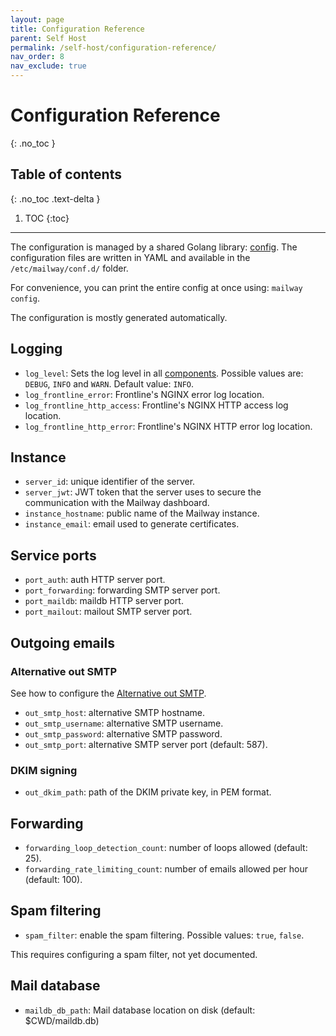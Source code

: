 ```yaml
---
layout: page
title: Configuration Reference
parent: Self Host
permalink: /self-host/configuration-reference/
nav_order: 8
nav_exclude: true
---
```


# Configuration Reference
{: .no_toc }

## Table of contents
{: .no_toc .text-delta }

1. TOC
{:toc}

---

The configuration is managed by a shared Golang library: [config]. The configuration files are written in YAML and available in the `/etc/mailway/conf.d/` folder.

For convenience, you can print the entire config at once using: `mailway config`.

The configuration is mostly generated automatically.

## Logging

- `log_level`: Sets the log level in all [components]. Possible values are: `DEBUG`, `INFO` and `WARN`. Default value: `INFO`.
- `log_frontline_error`: Frontline's NGINX error log location.
- `log_frontline_http_access`: Frontline's NGINX HTTP access log location.
- `log_frontline_http_error`: Frontline's NGINX HTTP error log location.

## Instance

- `server_id`: unique identifier of the server.
- `server_jwt`: JWT token that the server uses to secure the communication with the Mailway dashboard.
- `instance_hostname`: public name of the Mailway instance.
- `instance_email`: email used to generate certificates.

## Service ports

- `port_auth`: auth HTTP server port.
- `port_forwarding`: forwarding SMTP server port.
- `port_maildb`: maildb HTTP server port.
- `port_mailout`: mailout SMTP server port.

## Outgoing emails

### Alternative out SMTP

See how to configure the [Alternative out SMTP].

- `out_smtp_host`: alternative SMTP hostname.
- `out_smtp_username`: alternative SMTP username.
- `out_smtp_password`: alternative SMTP password.
- `out_smtp_port`: alternative SMTP server port (default: 587).

### DKIM signing

- `out_dkim_path`: path of the DKIM private key, in PEM format.

## Forwarding

- `forwarding_loop_detection_count`: number of loops allowed (default: 25).
- `forwarding_rate_limiting_count`: number of emails allowed per hour (default: 100).

## Spam filtering

- `spam_filter`: enable the spam filtering. Possible values: `true`, `false`.

This requires configuring a spam filter, not yet documented.

## Mail database

- `maildb_db_path`: Mail database location on disk (default: $CWD/maildb.db)

[config]: https://github.com/mailway-app/config
[components]: /self-host/components/
[Alternative out SMTP]: /self-host/alt-out-smtp/
